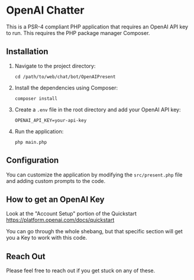 # OpenAI Chatter

This is a PSR-4 compliant PHP application that requires an OpenAI API key to run. This requires the PHP package manager Composer.

## Installation

1. Navigate to the project directory:

    ```
    cd /path/to/web/chat/bot/OpenAIPresent
    ```

2. Install the dependencies using Composer:

    ```
    composer install
    ```

3. Create a `.env` file in the root directory and add your OpenAI API key:

    ```
    OPENAI_API_KEY=your-api-key
    ```

4. Run the application:

    ```
    php main.php
    ```

## Configuration

You can customize the application by modifying the `src/present.php` file and adding custom prompts to the code.

## How to get an OpenAI Key
Look at the "Account Setup" portion of the Quickstart
https://platform.openai.com/docs/quickstart

You can go through the whole shebang, but that specific section will get you a Key to work with this code.


## Reach Out
Please feel free to reach out if you get stuck on any of these. 